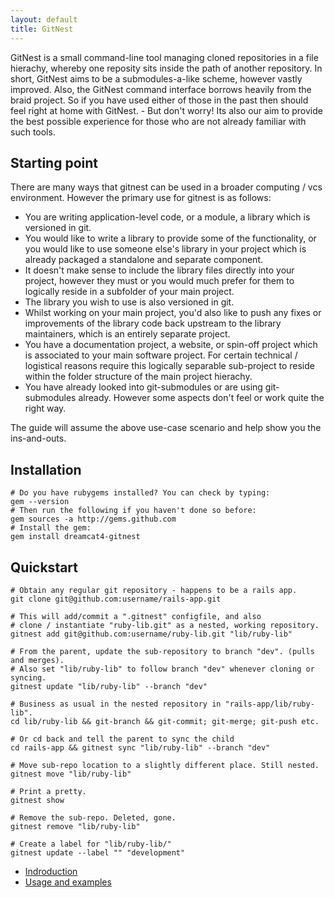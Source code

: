 ```yaml
---
layout: default
title: GitNest
---
```

GitNest is a small command-line tool managing cloned repositories in a file hierachy, whereby one reposity sits inside the path of another repository. In short, GitNest aims to be a submodules-a-like scheme, however vastly improved. Also, the GitNest command interface borrows heavily from the braid project. So if you have used either of those in the past then should feel right at home with GitNest. - But don't worry! Its also our aim to provide the best possible experience for those who are not already familiar with such tools.

## Starting point

There are many ways that gitnest can be used in a broader computing / vcs environment. 
However the primary use for gitnest is as follows: 

* You are writing application-level code, or a module, a library which is versioned in git. 
* You would like to write a library to provide some of the functionality, or you would like to use someone else's library in your project which is already packaged a standalone and separate component.
* It doesn't make sense to include the library files directly into your project, however they must or you would much prefer for them to logically reside in a subfolder of your main project.
* The library you wish to use is also versioned in git.
* Whilst working on your main project, you'd also like to push any fixes or improvements of the library code back upstream to the library maintainers, which is an entirely separate project.
* You have a documentation project, a website, or spin-off project which is associated to your main software project. For certain technical / logistical reasons require this logically separable sub-project to reside within the folder structure of the main project hierachy.
* You have already looked into git-submodules or are using git-submodules already. However some aspects don't feel or work quite the right way.

The guide will assume the above use-case scenario and help show you the ins-and-outs.

## Installation

    # Do you have rubygems installed? You can check by typing:
    gem --version
    # Then run the following if you haven't done so before:
    gem sources -a http://gems.github.com
    # Install the gem:
    gem install dreamcat4-gitnest

## Quickstart

	# Obtain any regular git repository - happens to be a rails app.
	git clone git@github.com:username/rails-app.git
	
	# This will add/commit a ".gitnest" configfile, and also 
	# clone / instantiate "ruby-lib.git" as a nested, working repository.
	gitnest add git@github.com:username/ruby-lib.git "lib/ruby-lib"
	
	# From the parent, update the sub-repository to branch "dev". (pulls and merges).
	# Also set "lib/ruby-lib" to follow branch "dev" whenever cloning or syncing. 
	gitnest update "lib/ruby-lib" --branch "dev"
	
	# Business as usual in the nested repository in "rails-app/lib/ruby-lib".
	cd lib/ruby-lib && git-branch && git-commit; git-merge; git-push etc.
	
	# Or cd back and tell the parent to sync the child  
	cd rails-app && gitnest sync "lib/ruby-lib" --branch "dev"
	
	# Move sub-repo location to a slightly different place. Still nested.
	gitnest move "lib/ruby-lib" 
	
	# Print a pretty.
	gitnest show  
	
	# Remove the sub-repo. Deleted, gone.
	gitnest remove "lib/ruby-lib" 
	
	# Create a label for "lib/ruby-lib/"
	gitnest update --label "" "development"


* [Indroduction](introduction.html)
* [Usage and examples](usage-and-examples.html)













